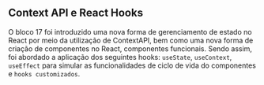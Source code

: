 
## Context API e React Hooks

O bloco 17 foi introduzido uma nova forma de gerenciamento de estado no React por meio da utilização de ContextAPI, bem como uma nova forma de criação de componentes no React, componentes funcionais. Sendo assim, foi abordado a aplicação dos seguintes hooks: `useState`, `useContext`, `useEffect` para simular as funcionalidades de ciclo de vida do componentes e `hooks customizados`.

